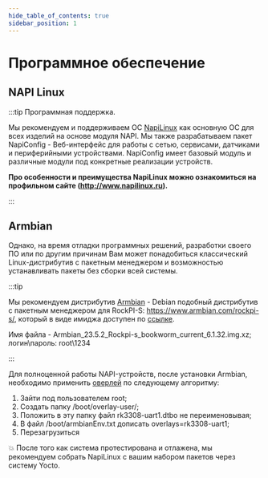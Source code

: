 ```yaml
---
hide_table_of_contents: true
sidebar_position: 1
---
```


# Программное обеспечение

## NAPI Linux

:::tip Программная поддержка.

Мы рекомендуем и поддерживаем ОС [NapiLinux](http://www.napilinux.ru) как основную ОС для всех изделий на основе модуля NAPI. Мы также разрабатываем пакет NapiConfig - Веб-интерфейс для работы с сетью, сервисами, датчиками и периферийными устройствами. NapiConfig имеет базовый модуль и различные модули под конкретные реализации устройств.

**Про особенности и преимущества NapiLinux можно ознакомиться на профильном сайте (<http://www.napilinux.ru>).**

:::

## Armbian

Однако, на время отладки программных решений, разработки своего ПО или по другим причинам Вам может понадобиться классический Linux-дистрибутив с пакетным менеджером и возможностью устанавливать пакеты без сборки всей системы.

:::tip

Мы рекомендуем дистрибутив [Armbian](<https://www.armbian.com/>) - Debian подобный дистрибутив с пакетным менеджером для RockPI-S: <https://www.armbian.com/rockpi-s/>, который в виде имиджа доступен по [ссылке](<https://redirect.armbian.com/rockpi-s/Bookworm_current>).

Имя файла - Armbian_23.5.2_Rockpi-s_bookworm_current_6.1.32.img.xz; логин\пароль:  root\1234

:::

Для полноценной работы NAPI-устройств, после установки Armbian, необходимо применить [оверлей](https://github.com/dmnovikov/napiguide/raw/main/patches/armbian-dtbo/rk3308-uart1.dtbo) по следующему алгоритму:

1. Зайти под пользователем root;
2. Создать папку /boot/overlay-user/;
3. Положить в эту папку файл rk3308-uart1.dtbo не переименовывая;
4. В файл /boot/armbianEnv.txt дописать overlays=rk3308-uart1;
5. Перезагрузиться

:boom: После того как система протестирована и отлажена, мы рекомендуем собрать NapiLinux с вашим набором пакетов через систему Yocto.
